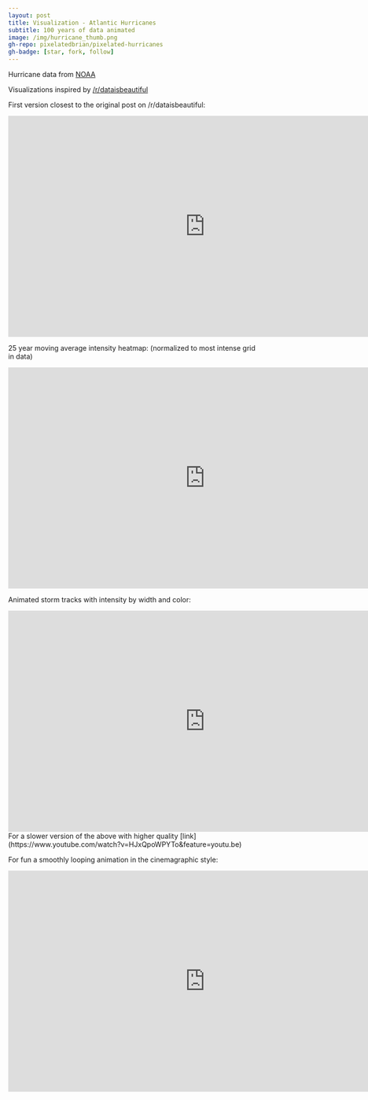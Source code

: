 ```yaml
---
layout: post
title: Visualization - Atlantic Hurricanes
subtitle: 100 years of data animated
image: /img/hurricane_thumb.png
gh-repo: pixelatedbrian/pixelated-hurricanes
gh-badge: [star, fork, follow]
---
```


Hurricane data from [NOAA](https://www.ncdc.noaa.gov/ibtracs/index.php?name=wmo-data)

Visualizations inspired by [/r/dataisbeautiful](https://www.reddit.com/r/dataisbeautiful/comments/6y0h2q/100_years_of_hurricane_paths_animated_oc/)

First version closest to the original post on /r/dataisbeautiful: 
<iframe src='https://gfycat.com/ifr/SecondhandShrillHamster' frameborder='0' scrolling='no' allowfullscreen width='800' height='450'></iframe>

25 year moving average intensity heatmap: (normalized to most intense grid in data) 
<iframe src='https://gfycat.com/ifr/MeatyShamelessHedgehog' frameborder='0' scrolling='no' allowfullscreen width='800' height='450'></iframe>

Animated storm tracks with intensity by width and color: 
<iframe src='https://gfycat.com/ifr/AlarmedShoddyGordonsetter' frameborder='0' scrolling='no' allowfullscreen width='800' height='450'></iframe>
For a slower version of the above with higher quality [link](https://www.youtube.com/watch?v=HJxQpoWPYTo&feature=youtu.be)

For fun a smoothly looping animation in the cinemagraphic style: 
<iframe src='https://gfycat.com/ifr/ExaltedGrossBoubou' frameborder='0' scrolling='no' allowfullscreen width='800' height='450'></iframe>



